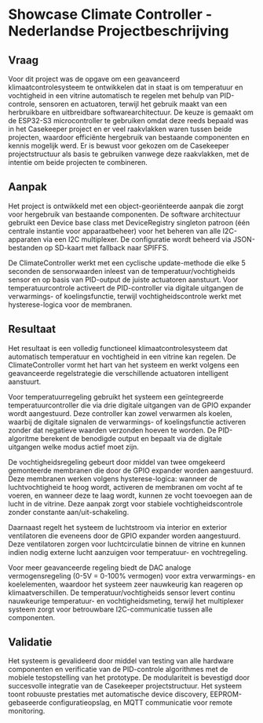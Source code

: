 # Showcase Climate Controller - Nederlandse Projectbeschrijving

## Vraag

Voor dit project was de opgave om een geavanceerd klimaatcontrolesysteem te ontwikkelen dat in staat is om temperatuur en vochtigheid in een vitrine automatisch te regelen met behulp van PID-controle, sensoren en actuatoren, terwijl het gebruik maakt van een herbruikbare en uitbreidbare softwarearchitectuur. De keuze is gemaakt om de ESP32-S3 microcontroller te gebruiken omdat deze reeds bepaald was in het Casekeeper project en er veel raakvlakken waren tussen beide projecten, waardoor efficiënte hergebruik van bestaande componenten en kennis mogelijk werd. Er is bewust voor gekozen om de Casekeeper projectstructuur als basis te gebruiken vanwege deze raakvlakken, met de intentie om beide projecten te combineren.

## Aanpak

Het project is ontwikkeld met een object-georiënteerde aanpak die zorgt voor hergebruik van bestaande componenten. De software architectuur gebruikt een Device base class met DeviceRegistry singleton patroon (één centrale instantie voor apparaatbeheer) voor het beheren van alle I2C-apparaten via een I2C multiplexer. De configuratie wordt beheerd via JSON-bestanden op SD-kaart met fallback naar SPIFFS.

De ClimateController werkt met een cyclische update-methode die elke 5 seconden de sensorwaarden inleest van de temperatuur/vochtigheids sensor en op basis van PID-output de juiste actuatoren aanstuurt. Voor temperatuurcontrole activeert de PID-controller via digitale uitgangen de verwarmings- of koelingsfunctie, terwijl vochtigheidscontrole werkt met hysterese-logica voor de membranen.

## Resultaat

Het resultaat is een volledig functioneel klimaatcontrolesysteem dat automatisch temperatuur en vochtigheid in een vitrine kan regelen. De ClimateController vormt het hart van het systeem en werkt volgens een geavanceerde regelstrategie die verschillende actuatoren intelligent aanstuurt.

Voor temperatuurregeling gebruikt het systeem een geïntegreerde temperatuurcontroller die via drie digitale uitgangen van de GPIO expander wordt aangestuurd. Deze controller kan zowel verwarmen als koelen, waarbij de digitale signalen de verwarmings- of koelingsfunctie activeren zonder dat negatieve waarden verzonden hoeven te worden. De PID-algoritme berekent de benodigde output en bepaalt via de digitale uitgangen welke modus actief moet zijn.

De vochtigheidsregeling gebeurt door middel van twee omgekeerd gemonteerde membranen die door de GPIO expander worden aangestuurd. Deze membranen werken volgens hysterese-logica: wanneer de luchtvochtigheid te hoog wordt, activeren de membranen om vocht af te voeren, en wanneer deze te laag wordt, kunnen ze vocht toevoegen aan de lucht in de vitrine. Deze aanpak zorgt voor stabiele vochtigheidscontrole zonder constante aan/uit-schakeling.

Daarnaast regelt het systeem de luchtstroom via interior en exterior ventilatoren die eveneens door de GPIO expander worden aangestuurd. Deze ventilatoren zorgen voor luchtcirculatie binnen de vitrine en kunnen indien nodig externe lucht aanzuigen voor temperatuur- en vochtregeling.

Voor meer geavanceerde regeling biedt de DAC analoge vermogensregeling (0-5V = 0-100% vermogen) voor extra verwarmings- en koelelementen, waardoor het systeem zeer nauwkeurig kan reageren op klimaatverschillen. De temperatuur/vochtigheids sensor levert continu nauwkeurige temperatuur- en vochtigheidsmeting, terwijl het multiplexer systeem zorgt voor betrouwbare I2C-communicatie tussen alle componenten.

## Validatie

Het systeem is gevalideerd door middel van testing van alle hardware componenten en verificatie van de PID-controle algorithmes met de mobiele testopstelling van het prototype. De modulariteit is bevestigd door succesvolle integratie van de Casekeeper projectstructuur. Het systeem toont robuuste prestaties met automatische device discovery, EEPROM-gebaseerde configuratieopslag, en MQTT communicatie voor remote monitoring.
